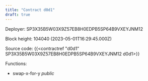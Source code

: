 ```yaml
---
title: "Contract d0d1"
draft: true
---
```

Deployer: SP3X35B5W03X9Z57EB8H0EDPB5SP64B9VXEYJNM12


 



Block height: 104040 (2023-05-01T16:29:45.000Z)

Source code: {{<contractref "d0d1" SP3X35B5W03X9Z57EB8H0EDPB5SP64B9VXEYJNM12 d0d1>}}

Functions:

* swap-x-for-y _public_
